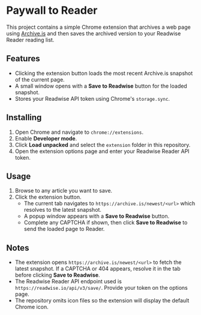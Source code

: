 # Paywall to Reader

This project contains a simple Chrome extension that archives a web page using [Archive.is](https://archive.is) and then saves the archived version to your Readwise Reader reading list.

## Features

- Clicking the extension button loads the most recent Archive.is snapshot of the current page.
- A small window opens with a **Save to Readwise** button for the loaded snapshot.
- Stores your Readwise API token using Chrome's `storage.sync`.

## Installing

1. Open Chrome and navigate to `chrome://extensions`.
2. Enable **Developer mode**.
3. Click **Load unpacked** and select the `extension` folder in this repository.
4. Open the extension options page and enter your Readwise Reader API token.

## Usage

1. Browse to any article you want to save.
2. Click the extension button.
   - The current tab navigates to `https://archive.is/newest/<url>` which resolves to the latest snapshot.
   - A popup window appears with a **Save to Readwise** button.
   - Complete any CAPTCHA if shown, then click **Save to Readwise** to send the loaded page to Reader.

## Notes

- The extension opens `https://archive.is/newest/<url>` to fetch the latest snapshot. If a CAPTCHA or 404 appears, resolve it in the tab before clicking **Save to Readwise**.
- The Readwise Reader API endpoint used is `https://readwise.io/api/v3/save/`. Provide your token on the options page.
- The repository omits icon files so the extension will display the default Chrome icon.

